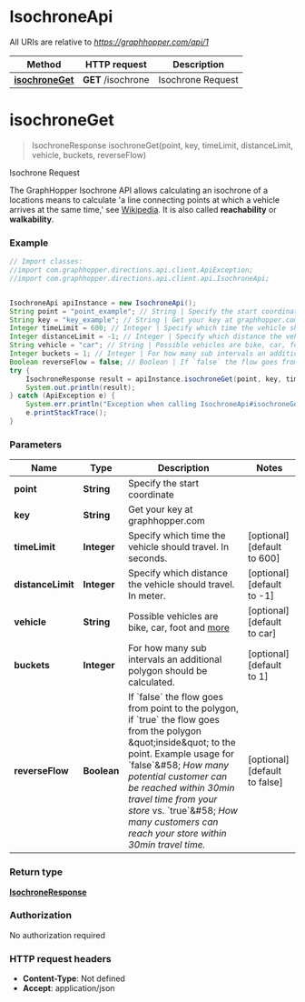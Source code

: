 # IsochroneApi

All URIs are relative to *https://graphhopper.com/api/1*

Method | HTTP request | Description
------------- | ------------- | -------------
[**isochroneGet**](IsochroneApi.md#isochroneGet) | **GET** /isochrone | Isochrone Request


<a name="isochroneGet"></a>
# **isochroneGet**
> IsochroneResponse isochroneGet(point, key, timeLimit, distanceLimit, vehicle, buckets, reverseFlow)

Isochrone Request

The GraphHopper Isochrone API allows calculating an isochrone of a locations means to calculate &#39;a line connecting points at which a vehicle arrives at the same time,&#39; see [Wikipedia](http://en.wikipedia.org/wiki/Isochrone_map). It is also called **reachability** or **walkability**. 

### Example
```java
// Import classes:
//import com.graphhopper.directions.api.client.ApiException;
//import com.graphhopper.directions.api.client.api.IsochroneApi;


IsochroneApi apiInstance = new IsochroneApi();
String point = "point_example"; // String | Specify the start coordinate
String key = "key_example"; // String | Get your key at graphhopper.com
Integer timeLimit = 600; // Integer | Specify which time the vehicle should travel. In seconds.
Integer distanceLimit = -1; // Integer | Specify which distance the vehicle should travel. In meter.
String vehicle = "car"; // String | Possible vehicles are bike, car, foot and [more](https://graphhopper.com/api/1/docs/supported-vehicle-profiles/)
Integer buckets = 1; // Integer | For how many sub intervals an additional polygon should be calculated.
Boolean reverseFlow = false; // Boolean | If `false` the flow goes from point to the polygon, if `true` the flow goes from the polygon \"inside\" to the point. Example usage for `false`&#58; *How many potential customer can be reached within 30min travel time from your store* vs. `true`&#58; *How many customers can reach your store within 30min travel time.*
try {
    IsochroneResponse result = apiInstance.isochroneGet(point, key, timeLimit, distanceLimit, vehicle, buckets, reverseFlow);
    System.out.println(result);
} catch (ApiException e) {
    System.err.println("Exception when calling IsochroneApi#isochroneGet");
    e.printStackTrace();
}
```

### Parameters

Name | Type | Description  | Notes
------------- | ------------- | ------------- | -------------
 **point** | **String**| Specify the start coordinate |
 **key** | **String**| Get your key at graphhopper.com |
 **timeLimit** | **Integer**| Specify which time the vehicle should travel. In seconds. | [optional] [default to 600]
 **distanceLimit** | **Integer**| Specify which distance the vehicle should travel. In meter. | [optional] [default to -1]
 **vehicle** | **String**| Possible vehicles are bike, car, foot and [more](https://graphhopper.com/api/1/docs/supported-vehicle-profiles/) | [optional] [default to car]
 **buckets** | **Integer**| For how many sub intervals an additional polygon should be calculated. | [optional] [default to 1]
 **reverseFlow** | **Boolean**| If &#x60;false&#x60; the flow goes from point to the polygon, if &#x60;true&#x60; the flow goes from the polygon \&quot;inside\&quot; to the point. Example usage for &#x60;false&#x60;&amp;#58; *How many potential customer can be reached within 30min travel time from your store* vs. &#x60;true&#x60;&amp;#58; *How many customers can reach your store within 30min travel time.* | [optional] [default to false]

### Return type

[**IsochroneResponse**](IsochroneResponse.md)

### Authorization

No authorization required

### HTTP request headers

 - **Content-Type**: Not defined
 - **Accept**: application/json

